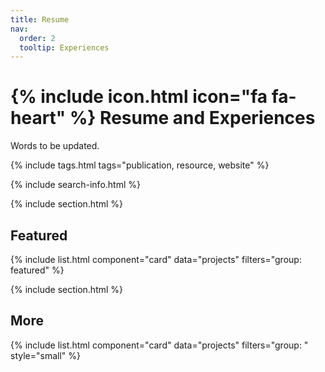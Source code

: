 ```yaml
---
title: Resume
nav:
  order: 2
  tooltip: Experiences
---
```


# {% include icon.html icon="fa fa-heart" %} Resume and Experiences

Words to be updated.

{% include tags.html tags="publication, resource, website" %}

{% include search-info.html %}

{% include section.html %}

## Featured

{% include list.html component="card" data="projects" filters="group: featured" %}

{% include section.html %}

## More

{% include list.html component="card" data="projects" filters="group: " style="small" %}
